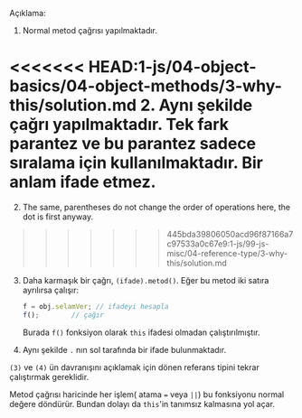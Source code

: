
Açıklama:

1. Normal metod çağrısı yapılmaktadır.

<<<<<<< HEAD:1-js/04-object-basics/04-object-methods/3-why-this/solution.md
2. Aynı şekilde çağrı yapılmaktadır. Tek fark parantez ve bu parantez sadece sıralama için kullanılmaktadır. Bir anlam ifade etmez.
=======
2. The same, parentheses do not change the order of operations here, the dot is first anyway.
>>>>>>> 445bda39806050acd96f87166a7c97533a0c67e9:1-js/99-js-misc/04-reference-type/3-why-this/solution.md

3. Daha karmaşık bir çağrı, `(ifade).metod()`. Eğer bu metod iki satıra ayrılırsa çalışır:

    ```js no-beautify
    f = obj.selamVer; // ifadeyi hesapla
    f();        // çağır
    ```
    Burada `f()` fonksiyon olarak `this` ifadesi olmadan çalıştırılmıştır.

4.  Aynı şekilde `.` nın sol tarafında bir ifade bulunmaktadır.

`(3)` ve `(4)` ün davranışını açıklamak için dönen referans tipini tekrar çalıştırmak gereklidir.

Metod çağrısı haricinde her işlem( atama `=` veya `||`) bu fonksiyonu normal değere döndürür. Bundan dolayı da `this`'in tanımsız kalmasına yol açar.


